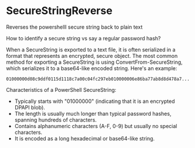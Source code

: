 # SecureStringReverse
Reverses the powershelll secure string back to plain text

How to identify a secure string vs say a regular password hash? 

When a SecureString is exported to a text file, it is often serialized in a format that represents an encrypted, secure object. The most common method for exporting a SecureString is using ConvertFrom-SecureString, which serializes it to a base64-like encoded string. Here's an example:

```01000000d08c9ddf0115d1118c7a00c04fc297eb010000006e86ba77ab8d8d478a7...```

Characteristics of a PowerShell SecureString:
- Typically starts with "01000000" (indicating that it is an encrypted DPAPI blob).
- The length is usually much longer than typical password hashes, spanning hundreds of characters.
- Contains alphanumeric characters (A-F, 0-9) but usually no special characters.
- It is encoded as a long hexadecimal or base64-like string.
